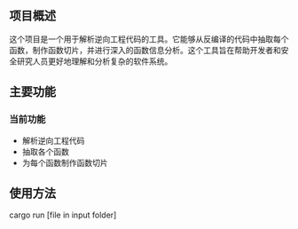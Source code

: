 ## 项目概述

这个项目是一个用于解析逆向工程代码的工具。它能够从反编译的代码中抽取每个函数，制作函数切片，并进行深入的函数信息分析。这个工具旨在帮助开发者和安全研究人员更好地理解和分析复杂的软件系统。

## 主要功能

### 当前功能

- 解析逆向工程代码
- 抽取各个函数
- 为每个函数制作函数切片

## 使用方法

cargo run [file in input folder]
